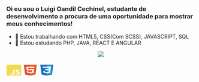 ### Oi eu sou o Luigi Oandil Cechinel, estudante de desenvolvimento a procura de uma oportunidade para mostrar meus conhecimentos!

- 🔭 Estou trabalhando com HTML5, CSS(Com SCSS), JAVASCRIPT, SQL
- 🌱 Estou estudando PHP, JAVA, REACT E ANGULAR

<div align="center">
  <a href="https://github.com/LuigiOC">
  <img height="180em" src="https://github-readme-stats.vercel.app/api?username=LuigiOC&show_icons=true&theme=dracula&include_all_commits=true&count_private=true"/>

</div>
<div style="display: inline-block"><br>
  <img align="center" alt="Luigi-Js" height="30" width="40" src="https://raw.githubusercontent.com/devicons/devicon/master/icons/javascript/javascript-plain.svg">
  <img align="center" alt="Luigi-HTML" height="30" width="40" src="https://raw.githubusercontent.com/devicons/devicon/master/icons/html5/html5-original.svg">
  <img align="center" alt="Luigi-CSS" height="30" width="40" src="https://raw.githubusercontent.com/devicons/devicon/master/icons/css3/css3-original.svg">
  
</div>
  
 
<div> 
  
 
</div>
